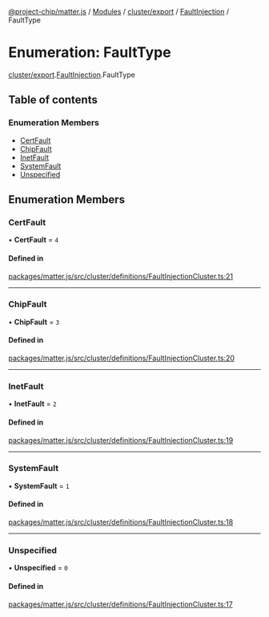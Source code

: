 [@project-chip/matter.js](../README.md) / [Modules](../modules.md) / [cluster/export](../modules/cluster_export.md) / [FaultInjection](../modules/cluster_export.FaultInjection.md) / FaultType

# Enumeration: FaultType

[cluster/export](../modules/cluster_export.md).[FaultInjection](../modules/cluster_export.FaultInjection.md).FaultType

## Table of contents

### Enumeration Members

- [CertFault](cluster_export.FaultInjection.FaultType.md#certfault)
- [ChipFault](cluster_export.FaultInjection.FaultType.md#chipfault)
- [InetFault](cluster_export.FaultInjection.FaultType.md#inetfault)
- [SystemFault](cluster_export.FaultInjection.FaultType.md#systemfault)
- [Unspecified](cluster_export.FaultInjection.FaultType.md#unspecified)

## Enumeration Members

### CertFault

• **CertFault** = ``4``

#### Defined in

[packages/matter.js/src/cluster/definitions/FaultInjectionCluster.ts:21](https://github.com/project-chip/matter.js/blob/be83914/packages/matter.js/src/cluster/definitions/FaultInjectionCluster.ts#L21)

___

### ChipFault

• **ChipFault** = ``3``

#### Defined in

[packages/matter.js/src/cluster/definitions/FaultInjectionCluster.ts:20](https://github.com/project-chip/matter.js/blob/be83914/packages/matter.js/src/cluster/definitions/FaultInjectionCluster.ts#L20)

___

### InetFault

• **InetFault** = ``2``

#### Defined in

[packages/matter.js/src/cluster/definitions/FaultInjectionCluster.ts:19](https://github.com/project-chip/matter.js/blob/be83914/packages/matter.js/src/cluster/definitions/FaultInjectionCluster.ts#L19)

___

### SystemFault

• **SystemFault** = ``1``

#### Defined in

[packages/matter.js/src/cluster/definitions/FaultInjectionCluster.ts:18](https://github.com/project-chip/matter.js/blob/be83914/packages/matter.js/src/cluster/definitions/FaultInjectionCluster.ts#L18)

___

### Unspecified

• **Unspecified** = ``0``

#### Defined in

[packages/matter.js/src/cluster/definitions/FaultInjectionCluster.ts:17](https://github.com/project-chip/matter.js/blob/be83914/packages/matter.js/src/cluster/definitions/FaultInjectionCluster.ts#L17)
